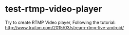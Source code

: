 # test-rtmp-video-player

Try to create RTMP Video player,
Following the tutorial: http://www.truiton.com/2015/03/stream-rtmp-live-android/
